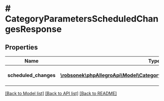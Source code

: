 # # CategoryParametersScheduledChangesResponse

## Properties

Name | Type | Description | Notes
------------ | ------------- | ------------- | -------------
**scheduled_changes** | [**\robsonek\phpAllegroApi\Model\CategoryParametersScheduledBaseChange[]**](CategoryParametersScheduledBaseChange.md) | The list of scheduled changes. |

[[Back to Model list]](../../README.md#models) [[Back to API list]](../../README.md#endpoints) [[Back to README]](../../README.md)
